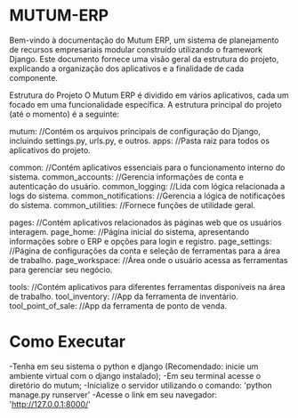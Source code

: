# MUTUM-ERP
Bem-vindo à documentação do Mutum ERP, um sistema de planejamento de recursos empresariais modular construído utilizando o framework Django. Este documento fornece uma visão geral da estrutura do projeto, explicando a organização dos aplicativos e a finalidade de cada componente.

Estrutura do Projeto
O Mutum ERP é dividido em vários aplicativos, cada um focado em uma funcionalidade específica. A estrutura principal do projeto (até o momento) é a seguinte:

mutum:                    //Contém os arquivos principais de configuração do Django, incluindo settings.py, urls.py, e outros.
apps:                     //Pasta raiz para todos os aplicativos do projeto.

  common:                 //Contém aplicativos essenciais para o funcionamento interno do sistema.
    common_accounts:      //Gerencia informações de conta e autenticação do usuário.
    common_logging:       //Lida com lógica relacionada a logs do sistema.
    common_notifications: //Gerencia a lógica de notificações do sistema.
    common_utilities:     //Fornece funções de utilidade geral.
    
  pages:                  //Contém aplicativos relacionados às páginas web que os usuários interagem.
    page_home:            //Página inicial do sistema, apresentando informações sobre o ERP e opções para login e registro.
    page_settings:        //Página de configurações da conta e seleção de ferramentas para a área de trabalho.
    page_workspace:       //Área onde o usuário acessa as ferramentas para gerenciar seu negócio.
    
  tools:                  //Contém aplicativos para diferentes ferramentas disponíveis na área de trabalho.
    tool_inventory:       //App da ferramenta de inventário.
    tool_point_of_sale:   //App da ferramenta de ponto de venda.

# Como Executar
-Tenha em seu sistema o python e django (Recomendado: inicie um ambiente virtual com o django instalado);
-Em seu terminal acesse o diretório do mutum;
-Inicialize o servidor utilizando o comando:
  'python manage.py runserver'
-Acesse o link em seu navegador:
  'http://127.0.0.1:8000/'

